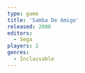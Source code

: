 ```yaml
---
type: game
title: 'Samba De Amigo'
released: 2000
editors: 
  - Sega
players: 2
genres:
  - Inclassable
---
```

